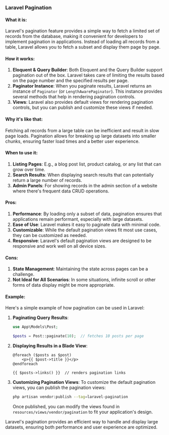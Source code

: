 ### Laravel Pagination

#### What it is:
Laravel's pagination feature provides a simple way to fetch a limited set of records from the database, making it convenient for developers to implement pagination in applications. Instead of loading all records from a table, Laravel allows you to fetch a subset and display them page by page.

#### How it works:
1. **Eloquent & Query Builder**: Both Eloquent and the Query Builder support pagination out of the box. Laravel takes care of limiting the results based on the page number and the specified results per page.
2. **Paginator Instance**: When you paginate results, Laravel returns an instance of `Paginator` (or `LengthAwarePaginator`). This instance provides several methods that help in rendering pagination controls.
3. **Views**: Laravel also provides default views for rendering pagination controls, but you can publish and customize these views if needed.

#### Why it's like that:
Fetching all records from a large table can be inefficient and result in slow page loads. Pagination allows for breaking up large datasets into smaller chunks, ensuring faster load times and a better user experience.

#### When to use it:
1. **Listing Pages**: E.g., a blog post list, product catalog, or any list that can grow over time.
2. **Search Results**: When displaying search results that can potentially return a large number of records.
3. **Admin Panels**: For showing records in the admin section of a website where there's frequent data CRUD operations.

#### Pros:
1. **Performance**: By loading only a subset of data, pagination ensures that applications remain performant, especially with large datasets.
2. **Ease of Use**: Laravel makes it easy to paginate data with minimal code.
3. **Customizable**: While the default pagination views fit most use cases, they can be customized as needed.
4. **Responsive**: Laravel's default pagination views are designed to be responsive and work well on all device sizes.

#### Cons:
1. **State Management**: Maintaining the state across pages can be a challenge.
2. **Not Ideal for All Scenarios**: In some situations, infinite scroll or other forms of data display might be more appropriate.

#### Example:

Here's a simple example of how pagination can be used in Laravel:

1. **Paginating Query Results**:
   ```php
   use App\Models\Post;

   $posts = Post::paginate(10);  // fetches 10 posts per page
   ```

2. **Displaying Results in a Blade View**:
   ```blade.php
   @foreach ($posts as $post)
       <p>{{ $post->title }}</p>
   @endforeach

   {{ $posts->links() }}  // renders pagination links
   ```

3. **Customizing Pagination Views**:
   To customize the default pagination views, you can publish the pagination views:
   ```bash
   php artisan vendor:publish --tag=laravel-pagination
   ```
   Once published, you can modify the views found in `resources/views/vendor/pagination` to fit your application's design.

Laravel's pagination provides an efficient way to handle and display large datasets, ensuring both performance and user experience are optimized.
